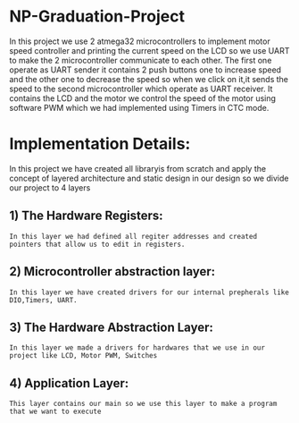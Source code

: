 # NP-Graduation-Project
In  this project we use 2 atmega32 microcontrollers to implement motor speed controller and printing the current speed on the LCD so we use UART to make the 2 microcontroller communicate to each other. The first one operate as UART sender it contains 2 push buttons one to increase speed and the other one to decrease the speed so when we click on it,it sends the speed to the second microcontroller which operate as UART receiver. It contains the LCD and the motor we control the speed of the motor using software PWM which we had implemented using Timers in CTC mode.   


#  Implementation Details:
   In this project we have created all libraryis from scratch and apply the concept of layered architecture and static design in our design so we divide our project to 4 layers
 ## 1) The Hardware Registers:
    In this layer we had defined all regiter addresses and created pointers that allow us to edit in registers.
 ## 2) Microcontroller abstraction layer:
    In this layer we have created drivers for our internal prepherals like DIO,Timers, UART.
 ## 3) The Hardware Abstraction Layer:
    In this layer we made a drivers for hardwares that we use in our project like LCD, Motor PWM, Switches
 ## 4) Application Layer:
    This layer contains our main so we use this layer to make a program that we want to execute
